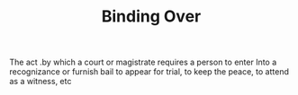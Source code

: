 ---
title: Binding Over
letter: B
permalink: "/definitions/bld-binding-over.html"
body: The act .by which a court or magistrate requires a person to enter Into a recognizance
  or furnish bail to appear for trial, to keep the peace, to attend as a witness,
  etc
published_at: '2018-07-07'
source: Black's Law Dictionary 2nd Ed (1910)
layout: post
---